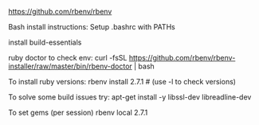 https://github.com/rbenv/rbenv

Bash install instructions:
  Setup .bashrc with PATHs

  install build-essentials

  ruby doctor to check env:
    curl -fsSL https://github.com/rbenv/rbenv-installer/raw/master/bin/rbenv-doctor | bash

  To install ruby versions:
    rbenv install 2.7.1    # (use -l to check versions)

  To solve some build issues try:
    apt-get install -y libssl-dev libreadline-dev

To set gems (per session)
  rbenv local 2.7.1
